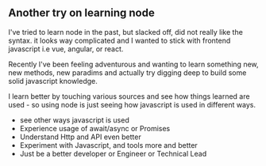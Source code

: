 ## Another try on learning node
I've tried to learn node in the past, but slacked off, did not really like the syntax. it looks way complicated and I wanted to stick with frontend javascript i.e vue, angular, or react.

Recently I've been feeling adventurous and wanting to learn something new, new methods, new paradims and actually try digging deep to build some solid javascript knowledge.

I learn better by touching various sources and see how things learned are used - so using node is just seeing how javascript is used in different ways. 
- see other ways javascript is used 
- Experience usage of await/async or Promises
- Understand Http and API even better
- Experiment with Javascript, and tools more and better
- Just be a better developer or Engineer or Technical Lead